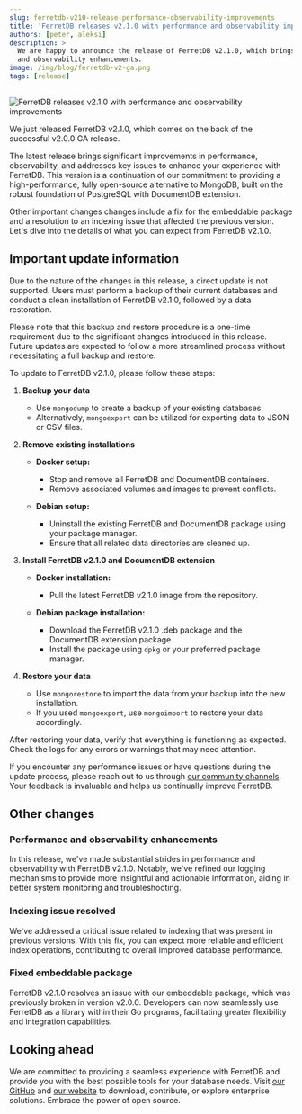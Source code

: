 ```yaml
---
slug: ferretdb-v210-release-performance-observability-improvements
title: 'FerretDB releases v2.1.0 with performance and observability improvements'
authors: [peter, aleksi]
description: >
  We are happy to announce the release of FerretDB v2.1.0, which brings significant performance improvements
  and observability enhancements.
image: /img/blog/ferretdb-v2-ga.png
tags: [release]
---
```


![FerretDB releases v2.1.0 with performance and observability improvements](/img/blog/ferretdb-v2-ga.png)

We just released FerretDB v2.1.0, which comes on the back of the successful v2.0.0 GA release.

<!--truncate-->

The latest release brings significant improvements in performance, observability, and addresses key issues to enhance your experience with FerretDB.
This version is a continuation of our commitment to providing a high-performance, fully open-source alternative to MongoDB, built on the robust foundation of PostgreSQL with DocumentDB extension.

Other important changes changes include a fix for the embeddable package and a resolution to an indexing issue that affected the previous version.
Let's dive into the details of what you can expect from FerretDB v2.1.0.

## Important update information

Due to the nature of the changes in this release, a direct update is not supported.
Users must perform a backup of their current databases and conduct a clean installation of FerretDB v2.1.0, followed by a data restoration.

Please note that this backup and restore procedure is a one-time requirement due to the significant changes introduced in this release.
Future updates are expected to follow a more streamlined process without necessitating a full backup and restore.

To update to FerretDB v2.1.0, please follow these steps:

1. **Backup your data**

   - Use `mongodump` to create a backup of your existing databases.
   - Alternatively, `mongoexport` can be utilized for exporting data to JSON or CSV files.

2. **Remove existing installations**

   - **Docker setup:**

     - Stop and remove all FerretDB and DocumentDB containers.
     - Remove associated volumes and images to prevent conflicts.

   - **Debian setup:**
     - Uninstall the existing FerretDB and DocumentDB package using your package manager.
     - Ensure that all related data directories are cleaned up.

3. **Install FerretDB v2.1.0 and DocumentDB extension**

   - **Docker installation:**
     - Pull the latest FerretDB v2.1.0 image from the repository.

   - **Debian package installation:**
     - Download the FerretDB v2.1.0 .deb package and the DocumentDB extension package.
     - Install the package using `dpkg` or your preferred package manager.

4. **Restore your data**

   - Use `mongorestore` to import the data from your backup into the new installation.
   - If you used `mongoexport`, use `mongoimport` to restore your data accordingly.

After restoring your data, verify that everything is functioning as expected.
Check the logs for any errors or warnings that may need attention.

If you encounter any performance issues or have questions during the update process, please reach out to us through [our community channels](https://docs.ferretdb.io/#community).
Your feedback is invaluable and helps us continually improve FerretDB.

## Other changes

### Performance and observability enhancements

In this release, we've made substantial strides in performance and observability with FerretDB v2.1.0.
Notably, we've refined our logging mechanisms to provide more insightful and actionable information, aiding in better system monitoring and troubleshooting.

### Indexing issue resolved

We've addressed a critical issue related to indexing that was present in previous versions.
With this fix, you can expect more reliable and efficient index operations, contributing to overall improved database performance.

### Fixed embeddable package

FerretDB v2.1.0 resolves an issue with our embeddable package, which was previously broken in version v2.0.0.
Developers can now seamlessly use FerretDB as a library within their Go programs, facilitating greater flexibility and integration capabilities.

## Looking ahead

We are committed to providing a seamless experience with FerretDB and provide you with the best possible tools for your database needs.
Visit [our GitHub](https://github.com/FerretDB) and [our website](https://www.ferretdb.com) to download,
contribute, or explore enterprise solutions.
Embrace the power of open source.
